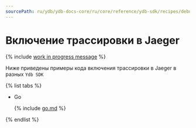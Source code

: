 ```yaml
---
sourcePath: ru/ydb/ydb-docs-core/ru/core/reference/ydb-sdk/recipes/debug/_includes/jaeger.md
---
```

# Включение трассировки в Jaeger

{% include [work in progress message](../../_includes/addition.md) %}

Ниже приведены примеры кода включения трассировки в Jaeger в разных `Ydb SDK`

{% list tabs %}

- Go


  {% include [go.md](jaeger/go.md) %}


{% endlist %}
